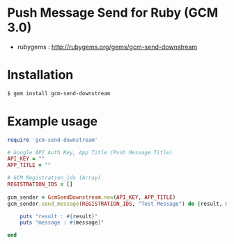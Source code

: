 # Push Message Send for Ruby (GCM 3.0)
- rubygems : http://rubygems.org/gems/gcm-send-downstream

# Installation
```sh
$ gem install gcm-send-downstream
```

# Example usage
```ruby
require 'gcm-send-downstream'

# Google API Auth Key, App Title (Push Message Title)
API_KEY = ""
APP_TITLE = ""

# GCM Registration_ids (Array)
REGISTRATION_IDS = []
    
gcm_sender = GcmSendDownstream.new(API_KEY, APP_TITLE)
gcm_sender.send_message(REGISTRATION_IDS, "Test Message") do |result, message|

    puts "result : #{result}"
    puts "message : #{message}"

end
```
